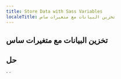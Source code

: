 ```yaml
---
title: Store Data with Sass Variables
localeTitle: تخزين البيانات مع متغيرات ساس
---
```

## تخزين البيانات مع متغيرات ساس

## حل

 `<style type='text/sass'> 
 
  $text-color: red; // Declaration of the variable "text-color". 
 
  .header{ 
    text-align: center; 
  } 
  .blog-post, h2 { 
    color: $text-color; // Changing the value of color with the value of "text-color". 
  } 
 </style> 
`